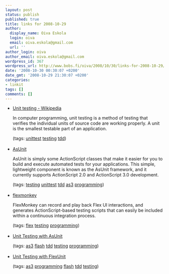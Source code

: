```yaml
---
layout: post
status: publish
published: true
title: links for 2008-10-29
author:
  display_name: Oiva Eskola
  login: oiva
  email: oiva.eskola@gmail.com
  url: ''
author_login: oiva
author_email: oiva.eskola@gmail.com
wordpress_id: 367
wordpress_url: http://www.bobs.fi/oiva/2008/10/30/links-for-2008-10-29/
date: '2008-10-30 00:30:07 +0200'
date_gmt: '2008-10-29 21:30:07 +0200'
categories:
- linkit
tags: []
comments: []
---
```

<ul class="delicious">
<li>
<div class="delicious-link"><a href="http://en.wikipedia.org/wiki/Unit_test">Unit testing - Wikipedia</a></div></p>
<div class="delicious-extended">In computer programming, unit testing is a method of testing that verifies the individual units of source code are working properly. A unit is the smallest testable part of an application.</div></p>
<div class="delicious-tags">(tags: <a href="http://delicious.com/oiva/unittest">unittest</a> <a href="http://delicious.com/oiva/testing">testing</a> <a href="http://delicious.com/oiva/tdd">tdd</a>)</div><br />
            </li>
<li>
<div class="delicious-link"><a href="http://www.asunit.org/">AsUnit</a></div></p>
<div class="delicious-extended">AsUnit is simply some ActionScript classes that make it easier for you to build and execute automated tests for your applications. This simple, lightweight component is known as the AsUnit framework, and it currently supports ActionScript 2.0 and ActionScript 3.0 development.</div></p>
<div class="delicious-tags">(tags: <a href="http://delicious.com/oiva/testing">testing</a> <a href="http://delicious.com/oiva/unittest">unittest</a> <a href="http://delicious.com/oiva/tdd">tdd</a> <a href="http://delicious.com/oiva/as3">as3</a> <a href="http://delicious.com/oiva/programming">programming</a>)</div><br />
            </li>
<li>
<div class="delicious-link"><a href="http://code.google.com/p/flexmonkey/">flexmonkey</a></div></p>
<div class="delicious-extended">FlexMonkey can record and play back Flex UI interactions, and generates ActionScript-based testing scripts that can easily be included within a continuous integration process.</div></p>
<div class="delicious-tags">(tags: <a href="http://delicious.com/oiva/flex">flex</a> <a href="http://delicious.com/oiva/testing">testing</a> <a href="http://delicious.com/oiva/programming">programming</a>)</div><br />
            </li>
<li>
<div class="delicious-link"><a href="http://www.insideria.com/2008/09/unit-testing-with-asunit.html">Unit Testing with AsUnit</a></div></p>
<div class="delicious-tags">(tags: <a href="http://delicious.com/oiva/as3">as3</a> <a href="http://delicious.com/oiva/flash">flash</a> <a href="http://delicious.com/oiva/tdd">tdd</a> <a href="http://delicious.com/oiva/testing">testing</a> <a href="http://delicious.com/oiva/programming">programming</a>)</div><br />
            </li>
<li>
<div class="delicious-link"><a href="http://www.insideria.com/2008/04/unit-testing-with-flexunit-1.html">Unit Testing with FlexUnit</a></div></p>
<div class="delicious-tags">(tags: <a href="http://delicious.com/oiva/as3">as3</a> <a href="http://delicious.com/oiva/programming">programming</a> <a href="http://delicious.com/oiva/flash">flash</a> <a href="http://delicious.com/oiva/tdd">tdd</a> <a href="http://delicious.com/oiva/testing">testing</a>)</div><br />
            </li></ul></p>
